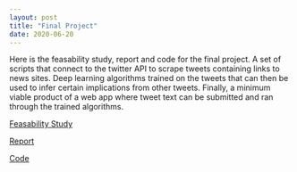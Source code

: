 ```yaml
---
layout: post
title: "Final Project"
date: 2020-06-20
---
```


Here is the feasability study, report and code for the final project. A set of scripts that connect to the twitter API to scrape tweets containing links to news sites. Deep learning algorithms trained on the tweets that can then be used to infer certain implications from other tweets. Finally, a minimum viable product of a web app where tweet text can be submitted and ran through the trained algorithms.

[Feasability Study](https://drive.proton.me/urls/102KBXFSRG#a2pP0zIcYMAU)

[Report](https://drive.proton.me/urls/06VCPWMHCC#bZqK54K9DcDh)

[Code](https://github.com/DanJamesHayes/you-are-fake-news)